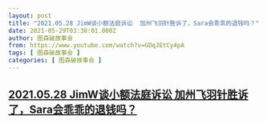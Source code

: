 ```yaml
---
layout: post
title: "2021.05.28 JimW谈小额法庭诉讼  加州飞羽针胜诉了，Sara会乖乖的退钱吗？"
date: 2021-05-29T03:38:01.000Z
author: 图森破故事会
from: https://www.youtube.com/watch?v=GDqJEtCy4pA
tags: [ 图森破故事会 ]
categories: [ 图森破故事会 ]
---
```

<!--1622259481000-->
[2021.05.28 JimW谈小额法庭诉讼  加州飞羽针胜诉了，Sara会乖乖的退钱吗？](https://www.youtube.com/watch?v=GDqJEtCy4pA)
------

<div>

</div>
